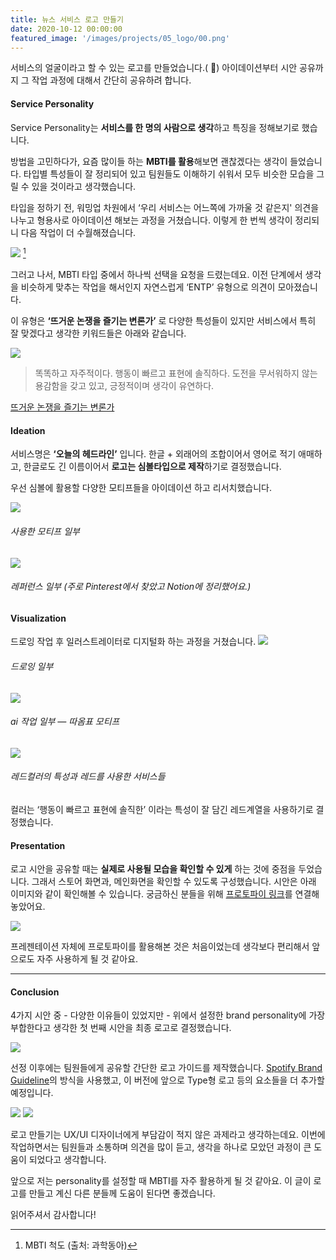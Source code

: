 ```yaml
---
title: 뉴스 서비스 로고 만들기 
date: 2020-10-12 00:00:00
featured_image: '/images/projects/05_logo/00.png'
---
```


서비스의 얼굴이라고 할 수 있는 로고를 만들었습니다.( 🎉)
아이데이션부터 시안 공유까지 그 작업 과정에 대해서 간단히 공유하려 합니다.


#### Service Personality 

Service Personality는 **서비스를 한 명의 사람으로 생각**하고 특징을 정해보기로 했습니다.

방법을 고민하다가, 요즘 많이들 하는 **MBTI를 활용**해보면 괜찮겠다는 생각이 들었습니다. 타입별 특성들이 잘 정리되어 있고 팀원들도 이해하기 쉬워서 모두 비슷한 모습을 그릴 수 있을 것이라고 생각했습니다.

타입을 정하기 전, 워밍업 차원에서 ‘우리 서비스는 어느쪽에 가까울 것 같은지' 의견을 나누고 형용사로 아이데이션 해보는 과정을 거쳤습니다. 이렇게 한 번씩 생각이 정리되니 다음 작업이 더 수월해졌습니다.

![](/images/projects/05_logo/01.jpg)
[^1]

[^1]: MBTI 척도 (출처: 과학동아)

그러고 나서, MBTI 타입 중에서 하나씩 선택을 요청을 드렸는데요. 이전 단계에서 생각을 비슷하게 맞추는 작업을 해서인지 자연스럽게 ‘ENTP’ 유형으로 의견이 모아졌습니다.

이 유형은 **‘뜨거운 논쟁을 즐기는 변론가’** 로 다양한 특성들이 있지만 서비스에서 특히 잘 맞겠다고 생각한 키워드들은 아래와 같습니다.

![](/images/projects/05_logo/02.jpg)

> 똑똑하고 자주적이다. 행동이 빠르고 표현에 솔직하다. 도전을 무서워하지 않는 용감함을 갖고 있고, 긍정적이며 생각이 유연하다.

[뜨거운 논쟁을 즐기는 변론가](https://www.16personalities.com/ko/%EC%84%B1%EA%B2%A9%EC%9C%A0%ED%98%95-entp)

#### Ideation
서비스명은 **‘오늘의 헤드라인’** 입니다. 한글 + 외래어의 조합이어서 영어로 적기 애매하고, 한글로도 긴 이름이어서 **로고는 심볼타입으로 제작**하기로 결정했습니다.

우선 심볼에 활용할 다양한 모티프들을 아이데이션 하고 리서치했습니다.

![](/images/projects/05_logo/03.jpg)
###### 사용한 모티프 일부
![](/images/projects/05_logo/04.jpg)
###### 레퍼런스 일부 (주로 Pinterest에서 찾았고 Notion에 정리했어요.)

#### Visualization
드로잉 작업 후 일러스트레이터로 디지털화 하는 과정을 거쳤습니다.
![](/images/projects/05_logo/05.jpg)
###### 드로잉 일부 
![](/images/projects/05_logo/06.png)
###### ai 작업 일부 — 따옴표 모티프
![](/images/projects/05_logo/07.jpg)
###### 레드컬러의 특성과 레드를 사용한 서비스들

컬러는 ‘행동이 빠르고 표현에 솔직한’ 이라는 특성이 잘 담긴 레드계열을 사용하기로 결정했습니다.

#### Presentation
로고 시안을 공유할 때는 **실제로 사용될 모습을 확인할 수 있게** 하는 것에 중점을 두었습니다. 그래서 스토어 화면과, 메인화면을 확인할 수 있도록 구성했습니다. 시안은 아래 이미지와 같이 확인해볼 수 있습니다. 궁금하신 분들을 위해 [프로토파이 링크](https://cloud.protopie.io/p/97654211fb)를 연결해놓았어요.

![](/images/projects/05_logo/08.gif)

프레젠테이션 자체에 프로토파이를 활용해본 것은 처음이었는데 생각보다 편리해서 앞으로도 자주 사용하게 될 것 같아요.

---
#### Conclusion
4가지 시안 중 - 다양한 이유들이 있었지만 - 위에서 설정한 brand personality에 가장 부합한다고 생각한 첫 번째 시안을 최종 로고로 결정했습니다.

![](/images/projects/05_logo/00.png)

선정 이후에는 팀원들에게 공유할 간단한 로고 가이드를 제작했습니다. [Spotify Brand Guideline](https://developer.spotify.com/branding-guidelines/)의 방식을 사용했고, 이 버전에 앞으로 Type형 로고 등의 요소들을 더 추가할 예정입니다.

![](/images/projects/05_logo/09.jpg)
![](/images/projects/05_logo/10.jpg)


로고 만들기는 UX/UI 디자이너에게 부담감이 적지 않은 과제라고 생각하는데요. 이번에 작업하면서는 팀원들과 소통하며 의견을 많이 듣고, 생각을 하나로 모았던 과정이 큰 도움이 되었다고 생각합니다.

앞으로 저는 personality를 설정할 때 MBTI를 자주 활용하게 될 것 같아요. 이 글이 로고를 만들고 계신 다른 분들께 도움이 된다면 좋겠습니다.

읽어주셔서 감사합니다!